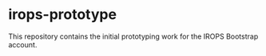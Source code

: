 # irops-prototype
This repository contains the initial prototyping work for the IROPS Bootstrap account.
